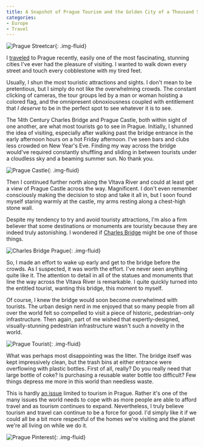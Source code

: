 ```yaml
---
title: A Snapshot of Prague Tourism and the Golden City of a Thousand Spires
categories:
- Europe
- Travel
---
```


![Prague Streetcar](https://withoutapath.com/wp-content/uploads/2017/07/Prague-Trolley-Street.jpg){: .img-fluid}

I [traveled](https://withoutapath.com/category/travel/) to Prague recently, easily one of the most fascinating, stunning cities I've ever had the pleasure of visiting. I wanted to walk down every street and touch every cobblestone with my tired feet.

Usually, I shun the most touristic attractions and sights. I don't mean to be pretentious, but I simply do not like the overwhelming crowds. The constant clicking of cameras, the tour groups led by a man or woman hoisting a colored flag, and the omnipresent obnoxiousness coupled with entitlement that _I_ _deserve_ to be in the perfect spot to see whatever it is to see.<!-- more -->

The 14th Century Charles Bridge and Prague Castle, both within sight of one another, are what most tourists go to see in Prague. Initially, I shunned the idea of visiting, especially after walking past the bridge entrance in the early afternoon hours on a hot Friday afternoon. I've seen bars and clubs less crowded on New Year's Eve. Finding my way across the bridge would've required constantly shuffling and sliding in between tourists under a cloudless sky and a beaming summer sun. No thank you.

![Prague Castle](https://withoutapath.com/wp-content/uploads/2017/07/Prague-Castle.jpg){: .img-fluid}

Then I continued further north along the Vltava River and could at least get a view of Prague Castle across the way. Magnificent. I don't even remember consciously making the decision to stop and take it all in, but I soon found myself staring warmly at the castle, my arms resting along a chest-high stone wall.

Despite my tendency to try and avoid touristy attractions, I'm also a firm believer that some destinations or monuments are touristy because they are indeed truly astonishing. I wondered if [Charles Bridge](http://www.prague.eu/en/object/places/93/charles-bridge-karluv-most) might be one of those things.

![Charles Bridge Prague](https://withoutapath.com/wp-content/uploads/2017/07/Charles-Bridge-Prague.jpg){: .img-fluid}

So, I made an effort to wake up early and get to the bridge before the crowds. As I suspected, it was worth the effort. I've never seen anything quite like it. The attention to detail in all of the statues and monuments that line the way across the Vltava River is remarkable. I quite quickly turned into the entitled tourist, wanting this bridge, this moment to myself.

Of course, I knew the bridge would soon become overwhelmed with tourists. The urban design nerd in me enjoyed that so many people from all over the world felt so compelled to visit a piece of historic, pedestrian-only infrastructure. Then again, part of me wished that expertly-designed, visually-stunning pedestrian infrastructure wasn't such a novelty in the world.

![Prague Tourist](https://withoutapath.com/wp-content/uploads/2017/07/Prague-Tourism.jpg){: .img-fluid}

What was perhaps most disappointing was the litter. The bridge itself was kept impressively clean, but the trash bins at either entrance were overflowing with plastic bottles. First of all, really? Do you really need that large bottle of coke? Is purchasing a reusable water bottle too difficult? Few things depress me more in this world than needless waste.

This is hardly [an issue](https://withoutapath.com/elizabeth-becker-overbooked/) limited to tourism in Prague. Rather it's one of the many issues the world needs to cope with as more people are able to afford travel and as tourism continues to expand. Nevertheless, I truly believe tourism and travel can continue to be a force for good. I'd simply like it if we could all be a bit more respectful of the homes we're visiting and the planet we're all living on while we do it.

![Prague Pinterest](https://withoutapath.com/wp-content/uploads/2017/07/Tourism-In-Prague.jpg){: .img-fluid}
